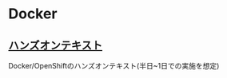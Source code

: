 # Docker

## [ハンズオンテキスト](https://github.com/h-kojima/docker/tree/master/handson)
Docker/OpenShiftのハンズオンテキスト(半日~1日での実施を想定)
